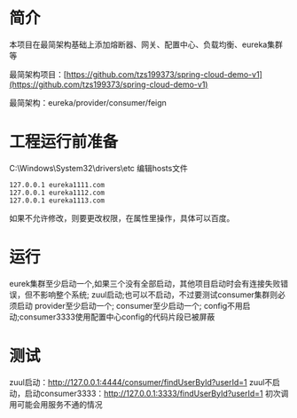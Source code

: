 # 简介
本项目在最简架构基础上添加熔断器、网关、配置中心、负载均衡、eureka集群等

最简架构项目：[https://github.com/tzs199373/spring-cloud-demo-v1](https://github.com/tzs199373/spring-cloud-demo-v1)

最简架构：eureka/provider/consumer/feign

# 工程运行前准备

C:\Windows\System32\drivers\etc	编辑hosts文件

```
127.0.0.1 eureka1111.com
127.0.0.1 eureka1112.com
127.0.0.1 eureka1113.com
```

如果不允许修改，则要更改权限，在属性里操作，具体可以百度。

# 运行
eurek集群至少启动一个,如果三个没有全部启动，其他项目启动时会有连接失败错误，但不影响整个系统;
zuul启动;也可以不启动，不过要测试consumer集群则必须启动
provider至少启动一个;
consumer至少启动一个;
config不用启动;consumer3333使用配置中心config的代码片段已被屏蔽

# 测试
zuul启动：http://127.0.0.1:4444/consumer/findUserById?userId=1
zuul不启动，启动consumer3333：http://127.0.0.1:3333/findUserById?userId=1
初次调用可能会用服务不通的情况







